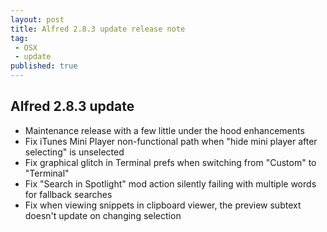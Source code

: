 ```yaml
---
layout: post
title: Alfred 2.8.3 update release note
tag:
 - OSX
 - update
published: true
---
```

## Alfred 2.8.3 update
<style>
#p01 {
    font-size: 70%;
}
## [2.8.3](https://www.alfredapp.com/changelog/#2.8.3)
10th Mar 2016
</style>
- Maintenance release with a few little under the hood enhancements
- Fix iTunes Mini Player non-functional path when "hide mini player after selecting" is unselected
- Fix graphical glitch in Terminal prefs when switching from "Custom" to "Terminal"
- Fix "Search in Spotlight" mod action silently failing with multiple words for fallback searches
- Fix when viewing snippets in clipboard viewer, the preview subtext doesn't update on changing selection